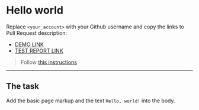 # Hello world

Replace `<your_account>` with your Github username and copy the links to Pull Request description:

- [DEMO LINK](https://Vitalii-Lytvyn01.github.io/layout_hello-world/)
- [TEST REPORT LINK](https://Vitalii-Lytvyn01.github.io/layout_hello-world/backstop_data/html_report/index.html)

> Follow [this instructions](https://github.com/mate-academy/layout_task-guideline#how-to-solve-the-layout-tasks-on-github)

---

## The task

Add the basic page markup and the text `Hello, world!` into the body.
